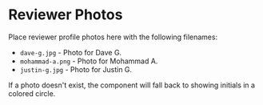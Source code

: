 # Reviewer Photos

Place reviewer profile photos here with the following filenames:

- `dave-g.jpg` - Photo for Dave G.
- `mohammad-a.png` - Photo for Mohammad A.
- `justin-g.jpg` - Photo for Justin G.

If a photo doesn't exist, the component will fall back to showing initials in a colored circle.